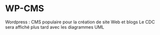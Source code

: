 # WP-CMS
Wordpress : CMS populaire pour la création de site Web et blogs
Le CDC sera affiché plus tard avec les diagrammes UML
